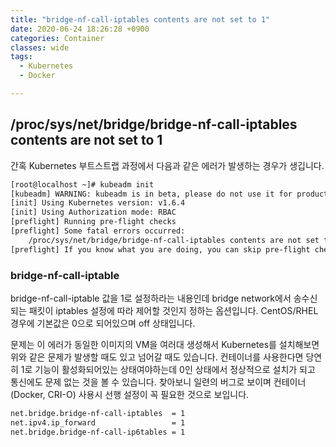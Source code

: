 ```yaml
---
title: "bridge-nf-call-iptables contents are not set to 1"
date: 2020-06-24 18:26:28 +0900
categories: Container
classes: wide
tags:
  - Kubernetes
  - Docker

---
```

## /proc/sys/net/bridge/bridge-nf-call-iptables contents are not set to 1
간혹 Kubernetes 부트스트랩 과정에서 다음과 같은 에러가 발생하는 경우가 생깁니다.

```bash
[root@localhost ~]# kubeadm init
[kubeadm] WARNING: kubeadm is in beta, please do not use it for production clusters.
[init] Using Kubernetes version: v1.6.4
[init] Using Authorization mode: RBAC
[preflight] Running pre-flight checks
[preflight] Some fatal errors occurred:
    /proc/sys/net/bridge/bridge-nf-call-iptables contents are not set to 1
[preflight] If you know what you are doing, you can skip pre-flight checks with `--skip-preflight-checks`
```

### bridge-nf-call-iptable
bridge-nf-call-iptable 값을 1로 설정하라는 내용인데 bridge network에서 송수신되는 패킷이 iptables 설정에 따라 제어할 것인지 정하는 옵션입니다.
CentOS/RHEL 경우에 기본값은 0으로 되어있으며 off 상태입니다. 

문제는 이 에러가 동일한 이미지의 VM을 여러대 생성해서 Kubernetes를 설치해보면 위와 같은 문제가 발생할 때도 있고 넘어갈 때도 있습니다.
컨테이너를 사용한다면 당연히 1로 기능이 활성화되어있는 상태여야하는데 0인 상태에서 정상적으로 설치가 되고 통신에도 문제 없는 것을 볼 수 있습니다.
찾아보니 일련의 버그로 보이며 컨테이너(Docker, CRI-O) 사용시 선행 설정이 꼭 필요한 것으로 보입니다.

```bash
net.bridge.bridge-nf-call-iptables  = 1
net.ipv4.ip_forward                 = 1
net.bridge.bridge-nf-call-ip6tables = 1
```
